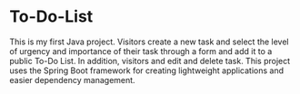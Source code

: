 # To-Do-List
This is my first Java project. Visitors create a new task and select the level of urgency and importance of their task through a form and add it to a public To-Do List. In addition, visitors and edit and delete task. This project uses the Spring Boot framework for creating lightweight applications and easier dependency management.
